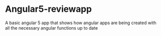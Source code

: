 # Angular5-reviewapp
A basic angular 5 app that shows how angular apps are being created with all the necessary angular functions up to date
